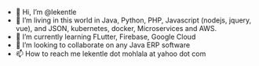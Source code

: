 - 👋 Hi, I’m @lekentle
- 👀 I’m living in this world in Java, Python, PHP, Javascript (nodejs, jquery, vue), and JSON, kubernetes, docker, Microservices and AWS.
- 🌱 I’m currently learning FLutter, Firebase, Google Cloud
- 💞️ I’m looking to collaborate on any Java ERP software
- 📫 How to reach me lekentle dot mohlala at yahoo dot com

<!---
lekentle/lekentle is a ✨ special ✨ repository because its `README.md` (this file) appears on your GitHub profile.
You can click the Preview link to take a look at your changes.
--->
